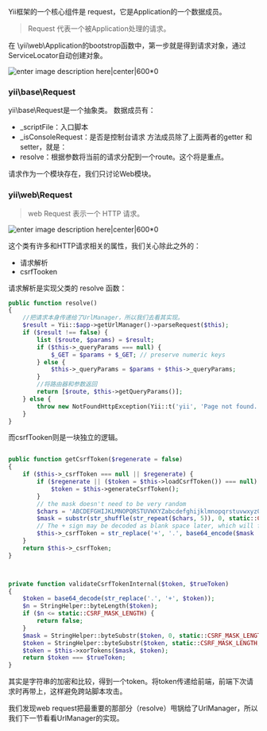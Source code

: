 <!--
author: 刘青
date: 2016-06-21
title: 组件之Request
tags: Yii-Request
category: php/yii2
status: publish
summary: 
-->
Yii框架的一个核心组件是 request，它是Application的一个数据成员。

> Request 代表一个被Application处理的请求。

在 \yii\web\Application的bootstrop函数中，第一步就是得到请求对象，通过ServiceLocator自动创建对象。

![enter image description here|center|600*0](http://7nliuximu.liuximu.com/yii2_class_request.jpg)

### yii\base\Request
yii\base\Request是一个抽象类。
数据成员有：
- _scriptFile：入口脚本
- _isConsoleRequest：是否是控制台请求
方法成员除了上面两者的getter 和 setter，就是：
- resolve：根据参数将当前的请求分配到一个route。这个将是重点。

请求作为一个模块存在，我们只讨论Web模块。

### yii\web\Request
> web Request 表示一个 HTTP 请求。

![enter image description here|center|600*0](http://7nliuximu.liuximu.com/yii2_class_base%7Cweb_request.jpg)

这个类有许多和HTTP请求相关的属性，我们关心除此之外的：
- 请求解析
- csrfTooken

请求解析是实现父类的 resolve 函数：
```php
public function resolve()
{
	//把请求本身传递给了UrlManager，所以我们去看其实现。
    $result = Yii::$app->getUrlManager()->parseRequest($this);
    if ($result !== false) {
        list ($route, $params) = $result;
        if ($this->_queryParams === null) {
            $_GET = $params + $_GET; // preserve numeric keys
        } else {
            $this->_queryParams = $params + $this->_queryParams;
        }
        //将路由器和参数返回
        return [$route, $this->getQueryParams()];
    } else {
        throw new NotFoundHttpException(Yii::t('yii', 'Page not found.'));
    }
}
```
而csrfTooken则是一块独立的逻辑。
```php

public function getCsrfToken($regenerate = false)
{
    if ($this->_csrfToken === null || $regenerate) {
        if ($regenerate || ($token = $this->loadCsrfToken()) === null) {
            $token = $this->generateCsrfToken();
        }
        // the mask doesn't need to be very random
        $chars = 'ABCDEFGHIJKLMNOPQRSTUVWXYZabcdefghijklmnopqrstuvwxyz0123456789_-.';
        $mask = substr(str_shuffle(str_repeat($chars, 5)), 0, static::CSRF_MASK_LENGTH);
        // The + sign may be decoded as blank space later, which will fail the validation
        $this->_csrfToken = str_replace('+', '.', base64_encode($mask . $this->xorTokens($token, $mask)));
    }
    return $this->_csrfToken;
}



private function validateCsrfTokenInternal($token, $trueToken)
{
    $token = base64_decode(str_replace('.', '+', $token));
    $n = StringHelper::byteLength($token);
    if ($n <= static::CSRF_MASK_LENGTH) {
        return false;
    }
    $mask = StringHelper::byteSubstr($token, 0, static::CSRF_MASK_LENGTH);
    $token = StringHelper::byteSubstr($token, static::CSRF_MASK_LENGTH, $n - static::CSRF_MASK_LENGTH);
    $token = $this->xorTokens($mask, $token);
    return $token === $trueToken;
}
```
其实是字符串的加密和比较，得到一个token。将token传递给前端，前端下次请求时再带上，这样避免跨站脚本攻击。

我们发现web request把最重要的那部分（resolve）甩锅给了UrlManager，所以我们下一节看看UrlManager的实现。
